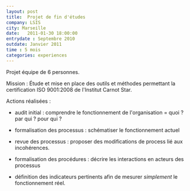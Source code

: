 ```yaml
---
layout: post
title:  Projet de fin d'études
company: LSIS
city: Marseille
date:   2011-01-30 18:00:00
entrydate : Septembre 2010
outdate: Janvier 2011
time : 5 mois
categories: experiences
---
```


Projet équipe de 6 personnes.

Mission :
Étude et mise en place des outils et méthodes permettant la certification ISO 9001:2008 de l'Institut Carnot Star.

Actions réalisées :

* audit initial : comprendre le fonctionnement de l'organisation = quoi ? par qui ? pour qui ?

* formalisation des processus : schématiser le fonctionnement actuel
* revue des processus : proposer des modifications de process lié aux incohérences.
* formalisation des procédures : décrire les interactions en acteurs des processus
* définition des indicateurs pertinents afin de mesurer _simplement_ le fonctionnement réel.
